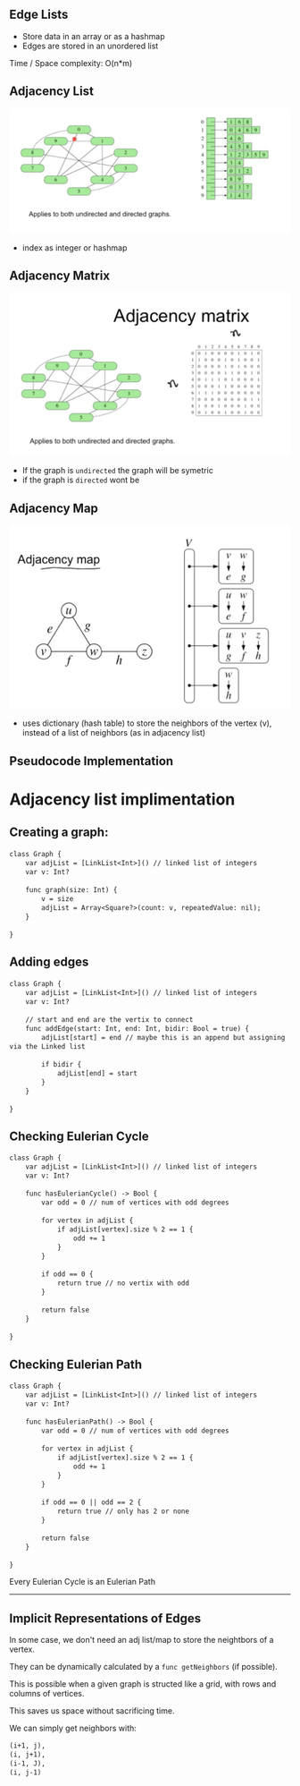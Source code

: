 ## Edge Lists

- Store data in an array or as a hashmap
- Edges are stored in an unordered list

Time / Space complexity: O(n*m)

## Adjacency List

![adjList.png](./adjList.png)

- index as integer or hashmap

## Adjacency Matrix

![adjMatrix.png](./adjMatrix.png)

- If the graph is `undirected` the graph will be symetric
- if the graph is `directed` wont be

## Adjacency Map

![adjMap.png](./adjMap.png)

- uses dictionary (hash table) to store the neighbors of the vertex (v), instead of a list of neighbors (as in adjacency list)

## Pseudocode Implementation

# Adjacency list implimentation

## Creating a graph:

```
class Graph {
	var adjList = [LinkList<Int>]() // linked list of integers
	var v: Int?

	func graph(size: Int) {
		v = size
		adjList = Array<Square?>(count: v, repeatedValue: nil);
	}

}

```


## Adding edges

```
class Graph {
	var adjList = [LinkList<Int>]() // linked list of integers
	var v: Int?

	// start and end are the vertix to connect
	func addEdge(start: Int, end: Int, bidir: Bool = true) {
		adjList[start] = end // maybe this is an append but assigning via the Linked list

		if bidir {
			adjList[end] = start
		}
	}

}

```


## Checking Eulerian Cycle

```
class Graph {
	var adjList = [LinkList<Int>]() // linked list of integers
	var v: Int?

	func hasEulerianCycle() -> Bool {
		var odd = 0 // num of vertices with odd degrees

		for vertex in adjList {
			if adjList[vertex].size % 2 == 1 {
				odd += 1
			}
		}

		if odd == 0 {
			return true // no vertix with odd
		}

		return false
	}

}

```

## Checking Eulerian Path

```
class Graph {
	var adjList = [LinkList<Int>]() // linked list of integers
	var v: Int?

	func hasEulerianPath() -> Bool {
		var odd = 0 // num of vertices with odd degrees

		for vertex in adjList {
			if adjList[vertex].size % 2 == 1 {
				odd += 1
			}
		}

		if odd == 0 || odd == 2 {
			return true // only has 2 or none
		}

		return false
	}

}

```

Every Eulerian Cycle is an Eulerian Path

----

## Implicit Representations of Edges

In some case, we don't need an adj list/map to store the neightbors of a vertex.

They can be dynamically calculated by a `func getNeighbors` (if possible).

This is possible when a given graph is structed like a grid, with rows and columns of vertices.

This saves us space without sacrificing time.

We can simply get neighbors with:
```
(i+1, j),
(i, j+1),
(i-1, J),
(i, j-1)
```